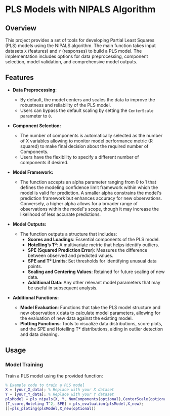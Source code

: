 # PLS Models with NIPALS Algorithm

## Overview

This project provides a set of tools for developing Partial Least Squares (PLS) models using the NIPALS algorithm. The main function takes input datasets `X` (features) and `Y` (responses) to build a PLS model. The implementation includes options for data preprocessing, component selection, model validation, and comprehensive model outputs.

## Features

- **Data Preprocessing:** 
  - By default, the model centers and scales the data to improve the robustness and reliability of the PLS model.
  - Users can bypass the default scaling by setting the `CenterScale` parameter to `0`.
  
- **Component Selection:**
  - The number of components is automatically selected as the number of X variables allowing to monitor model performance metric (R squared) to make final decision about the required number of Components.
  - Users have the flexibility to specify a different number of components if desired.
  
- **Model Framework:**
  - The function accepts an alpha parameter ranging from 0 to 1 that defines the modeling confidence limit framework within which the model is valid for prediction. A smaller alpha constrains the model's prediction framework but enhances accuracy for new observations. Conversely, a higher alpha allows for a broader range of observations within the model's scope, though it may increase the likelihood of less accurate predictions. 
  
- **Model Outputs:**
  - The function outputs a structure that includes:
    - **Scores and Loadings**: Essential components of the PLS model.
    - **Hotelling’s T²**: A multivariate metric that helps identify outliers.
    - **SPE (Squared Prediction Error)**: Measures the difference between observed and predicted values.
    - **SPE and T² Limits**: Set thresholds for identifying unusual data points.
    - **Scaling and Centering Values**: Retained for future scaling of new data.
    - **Additional Data**: Any other relevant model parameters that may be useful in subsequent analysis.
  
- **Additional Functions:**
  - **Model Evaluation**: Functions that take the PLS model structure and new observation `X` data to calculate model parameters, allowing for the evaluation of new data against the existing model.
  - **Plotting Functions**: Tools to visualize data distributions, score plots, and the SPE and Hotelling T² distributions, aiding in outlier detection and data cleaning.

## Usage

### Model Training

Train a PLS model using the provided function:

```matlab
% Example code to train a PLS model
X = [your_X_data]; % Replace with your X dataset
Y = [your_Y_data]; % Replace with your Y dataset
plsModel = pls_nipals(X, Y, NumComponents(optional),CenterScale(optional));
[T_score,Hoteling T^2, SPE] = pls_evaluation(plsModel,X_new);
[]=pls_ploting(plsModel,X_new(optional))

